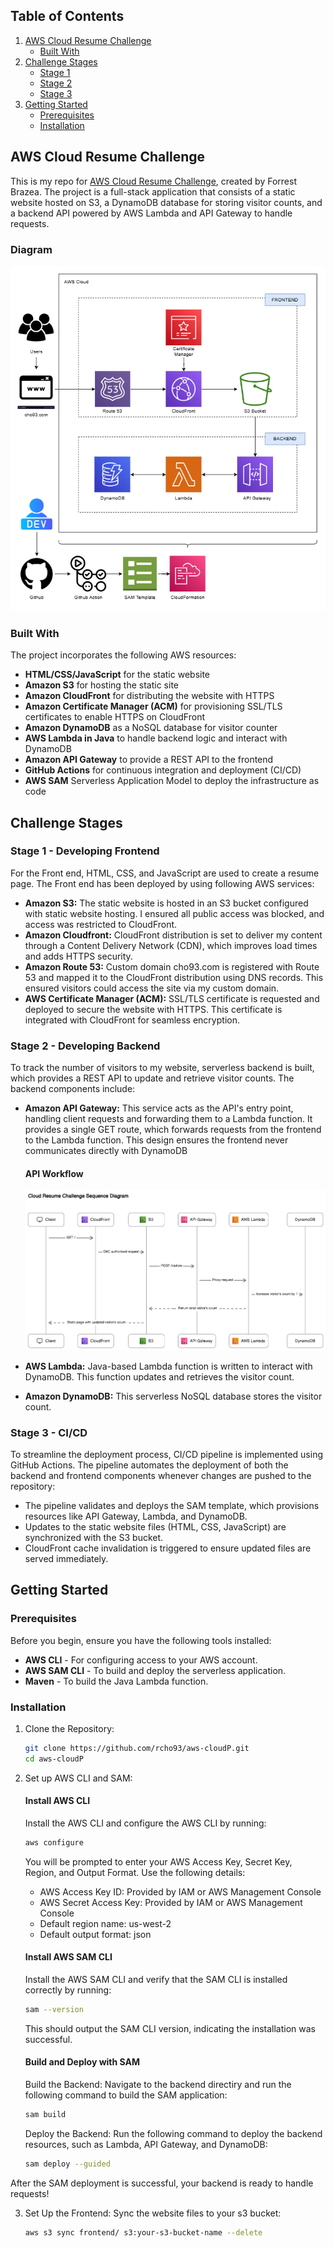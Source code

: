 <!-- TABLE OF CONTENTS -->

## Table of Contents

  <ol>
    <li>
      <a href="#about-the-project">AWS Cloud Resume Challenge</a>
      <ul>
        <li><a href="#built-with">Built With</a></li>
      </ul>
    </li>
    <li>
      <a href="#challenge-stages">Challenge Stages</a>
      <ul>
        <li><a href="#stage-1---developing-frontend">Stage 1</a></li>
        <li><a href="#stage-2---developing-backend">Stage 2</a></li>
        <li><a href="#stage-3---ci/cd">Stage 3</a></li>
      </ul>
    </li>
    <li>
      <a href="#getting-started">Getting Started</a>
      <ul>
        <li><a href="#prerequisites">Prerequisites</a></li>
        <li><a href="#installation">Installation</a></li>
      </ul>
    </li>
  </ol>

<!-- ABOUT THE PROJECT -->

## AWS Cloud Resume Challenge

This is my repo for <a href="https://cloudresumechallenge.dev/docs/the-challenge/aws/">AWS Cloud Resume Challenge</a>, created by Forrest Brazea. The project is a full-stack application that consists of a static website hosted on S3, a DynamoDB database for storing visitor counts, and a backend API powered by AWS Lambda and API Gateway to handle requests.

### Diagram

![alt text](image-1.png)

### Built With

The project incorporates the following AWS resources:

- **HTML/CSS/JavaScript** for the static website
- **Amazon S3** for hosting the static site
- **Amazon CloudFront** for distributing the website with HTTPS
- **Amazon Certificate Manager (ACM)** for provisioning SSL/TLS certificates to enable HTTPS on CloudFront
- **Amazon DynamoDB** as a NoSQL database for visitor counter
- **AWS Lambda in Java** to handle backend logic and interact with DynamoDB
- **Amazon API Gateway** to provide a REST API to the frontend
- **GitHub Actions** for continuous integration and deployment (CI/CD)
- **AWS SAM** Serverless Application Model to deploy the infrastructure as code

<!-- STAGES -->

## Challenge Stages

### Stage 1 - Developing Frontend

For the Front end, HTML, CSS, and JavaScript are used to create a resume page.
The Front end has been deployed by using following AWS services:

- **Amazon S3:** The static website is hosted in an S3 bucket configured with static website hosting. I ensured all public access was blocked, and access was restricted to CloudFront.
- **Amazon Cloudfront:** CloudFront distribution is set to deliver my content through a Content Delivery Network (CDN), which improves load times and adds HTTPS security.
- **Amazon Route 53:** Custom domain cho93.com is registered with Route 53 and mapped it to the CloudFront distribution using DNS records. This ensured visitors could access the site via my custom domain.
- **AWS Certificate Manager (ACM):** SSL/TLS certificate is requested and deployed to secure the website with HTTPS. This certificate is integrated with CloudFront for seamless encryption.

### Stage 2 - Developing Backend

To track the number of visitors to my website, serverless backend is built, which provides a REST API to update and retrieve visitor counts. The backend components include:

- **Amazon API Gateway:** This service acts as the API's entry point, handling client requests and forwarding them to a Lambda function. It provides a single GET route, which forwards requests from the frontend to the Lambda function. This design ensures the frontend never communicates directly with DynamoDB

  #### API Workflow

  ![alt text](image-2.png)

- **AWS Lambda:** Java-based Lambda function is written to interact with DynamoDB. This function updates and retrieves the visitor count.
- **Amazon DynamoDB:** This serverless NoSQL database stores the visitor count.

### Stage 3 - CI/CD

To streamline the deployment process, CI/CD pipeline is implemented using GitHub Actions. The pipeline automates the deployment of both the backend and frontend components whenever changes are pushed to the repository:

- The pipeline validates and deploys the SAM template, which provisions resources like API Gateway, Lambda, and DynamoDB.
- Updates to the static website files (HTML, CSS, JavaScript) are synchronized with the S3 bucket.
- CloudFront cache invalidation is triggered to ensure updated files are served immediately.

<!-- GETTING STARTED -->

## Getting Started

### Prerequisites

Before you begin, ensure you have the following tools installed:

- **AWS CLI** - For configuring access to your AWS account.
- **AWS SAM CLI** - To build and deploy the serverless application.
- **Maven** - To build the Java Lambda function.

### Installation

1.  Clone the Repository:

    ```sh
    git clone https://github.com/rcho93/aws-cloudP.git
    cd aws-cloudP
    ```

2.  Set up AWS CLI and SAM:

    #### Install AWS CLI

    Install the AWS CLI and configure the AWS CLI by running:

    ```sh
    aws configure
    ```

    You will be prompted to enter your AWS Access Key, Secret Key, Region, and Output Format.
    Use the following details:

    - AWS Access Key ID: Provided by IAM or AWS Management Console
    - AWS Secret Access Key: Provided by IAM or AWS Management Console
    - Default region name: us-west-2
    - Default output format: json

    #### Install AWS SAM CLI

    Install the AWS SAM CLI and verify that the SAM CLI is installed correctly by running:

    ```sh
    sam --version
    ```

    This should output the SAM CLI version, indicating the installation was successful.

    #### Build and Deploy with SAM

    Build the Backend: Navigate to the backend directiry and run the following command to build the SAM application:

    ```sh
    sam build
    ```

    Deploy the Backend: Run the following command to deploy the backend resources, such as Lambda, API Gateway, and DynamoDB:

    ```sh
    sam deploy --guided
    ```

After the SAM deployment is successful, your backend is ready to handle requests!

3.  Set Up the Frontend:
    Sync the website files to your s3 bucket:
    ```sh
    aws s3 sync frontend/ s3:your-s3-bucket-name --delete
    ```

